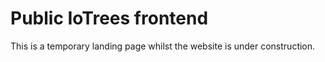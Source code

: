 # Public IoTrees frontend

This is a temporary landing page whilst the website is under construction.
